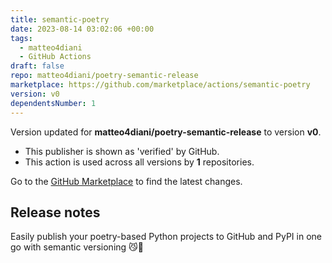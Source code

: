```yaml
---
title: semantic-poetry
date: 2023-08-14 03:02:06 +00:00
tags:
  - matteo4diani
  - GitHub Actions
draft: false
repo: matteo4diani/poetry-semantic-release
marketplace: https://github.com/marketplace/actions/semantic-poetry
version: v0
dependentsNumber: 1
---
```



Version updated for **matteo4diani/poetry-semantic-release** to version **v0**.
- This publisher is shown as 'verified' by GitHub.
- This action is used across all versions by **1** repositories.

Go to the [GitHub Marketplace](https://github.com/marketplace/actions/semantic-poetry) to find the latest changes.

## Release notes

Easily publish your poetry-based Python projects to GitHub and PyPI in one go with semantic versioning 😼🚀
